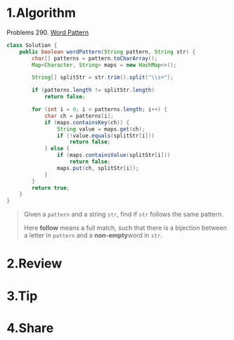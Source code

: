 # 1.Algorithm

Problems 290. [Word Pattern](https://leetcode.com/submissions/detail/167497738/)

```java
class Solution {
    public boolean wordPattern(String pattern, String str) {
		char[] patterns = pattern.toCharArray();
		Map<Character, String> maps = new HashMap<>();

		String[] splitStr = str.trim().split("\\s+");

		if (patterns.length != splitStr.length)
			return false;

		for (int i = 0; i < patterns.length; i++) {
			char ch = patterns[i];
			if (maps.containsKey(ch)) {
				String value = maps.get(ch);
				if (!value.equals(splitStr[i]))
					return false;
			} else {
				if (maps.containsValue(splitStr[i]))
					return false;
				maps.put(ch, splitStr[i]);
			}
		}
		return true;
	}
}
```



>Given a `pattern` and a string `str`, find if `str` follows the same pattern.
>
>Here **follow** means a full match, such that there is a bijection between a letter in `pattern` and a **non-empty**word in `str`.

# 2.Review


# 3.Tip


# 4.Share